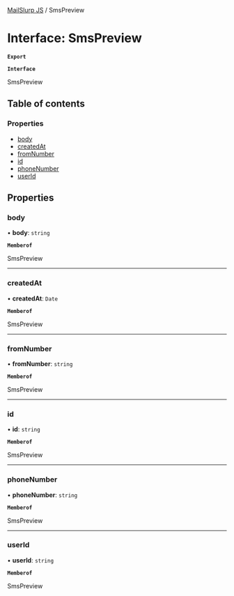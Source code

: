 [MailSlurp JS](../README.md) / SmsPreview

# Interface: SmsPreview

**`Export`**

**`Interface`**

SmsPreview

## Table of contents

### Properties

- [body](SmsPreview.md#body)
- [createdAt](SmsPreview.md#createdat)
- [fromNumber](SmsPreview.md#fromnumber)
- [id](SmsPreview.md#id)
- [phoneNumber](SmsPreview.md#phonenumber)
- [userId](SmsPreview.md#userid)

## Properties

### body

• **body**: `string`

**`Memberof`**

SmsPreview

___

### createdAt

• **createdAt**: `Date`

**`Memberof`**

SmsPreview

___

### fromNumber

• **fromNumber**: `string`

**`Memberof`**

SmsPreview

___

### id

• **id**: `string`

**`Memberof`**

SmsPreview

___

### phoneNumber

• **phoneNumber**: `string`

**`Memberof`**

SmsPreview

___

### userId

• **userId**: `string`

**`Memberof`**

SmsPreview
